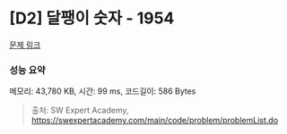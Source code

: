 # [D2] 달팽이 숫자 - 1954 

[문제 링크](https://swexpertacademy.com/main/code/problem/problemDetail.do?contestProbId=AV5PobmqAPoDFAUq) 

### 성능 요약

메모리: 43,780 KB, 시간: 99 ms, 코드길이: 586 Bytes



> 출처: SW Expert Academy, https://swexpertacademy.com/main/code/problem/problemList.do